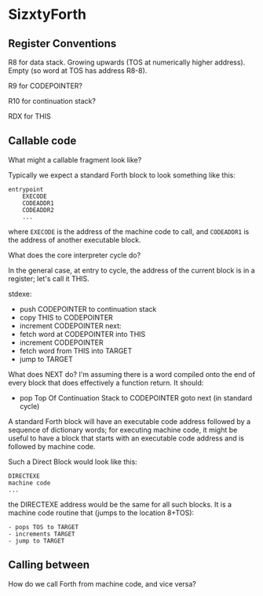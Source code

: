 # SizxtyForth

## Register Conventions

R8 for data stack.
Growing upwards (TOS at numerically higher address).
Empty (so word at TOS has address R8-8).

R9 for CODEPOINTER?

R10 for continuation stack?

RDX for THIS


## Callable code

What might a callable fragment look like?

Typically we expect a standard Forth block to look something like
this:

    entrypoint
        EXECODE
        CODEADDR1
        CODEADDR2
        ...

where `EXECODE` is the address of the machine code to call, and
`CODEADDR1` is the address of another executable block.

What does the core interpreter cycle do?

In the general case, at entry to cycle,
the address of the current block is in a register;
let's call it THIS.

stdexe:
- push CODEPOINTER to continuation stack
- copy THIS to CODEPOINTER
- increment CODEPOINTER
next:
- fetch word at CODEPOINTER into THIS
- increment CODEPOINTER
- fetch word from THIS into TARGET
- jump to TARGET

What does NEXT do? I'm assuming there is a word compiled onto
the end of every block that does effectively a function return.
It should:

- pop Top Of Continuation Stack to CODEPOINTER
goto next (in standard cycle)

A standard Forth block will have an executable code address
followed by a sequence of dictionary words;
for executing machine code, it might be useful to have
a block that starts with an executable code address and
is followed by machine code.

Such a Direct Block would look like this:

    DIRECTEXE
    machine code
    ...

the DIRECTEXE address would be the same for all such blocks.
It is a machine code routine that (jumps to the location 8+TOS):

    - pops TOS to TARGET
    - increments TARGET
    - jump to TARGET

## Calling between

How do we call Forth from machine code, and vice versa?

